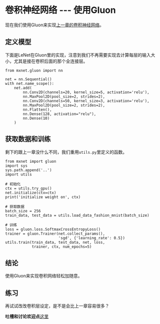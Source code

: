 # 卷积神经网络 --- 使用Gluon

现在我们使用Gluon来实现[上一章的卷积神经网络](cnn-scratch.md)。

## 定义模型

下面是LeNet在Gluon里的实现，注意到我们不再需要实现去计算每层的输入大小，尤其是接在卷积后面的那个全连接层。

```{.python .input}
from mxnet.gluon import nn

net = nn.Sequential()
with net.name_scope():
    net.add(
        nn.Conv2D(channels=20, kernel_size=5, activation='relu'),
        nn.MaxPool2D(pool_size=2, strides=2),
        nn.Conv2D(channels=50, kernel_size=3, activation='relu'),
        nn.MaxPool2D(pool_size=2, strides=2),
        nn.Flatten(),
        nn.Dense(128, activation="relu"),
        nn.Dense(10)
    )
```

## 获取数据和训练

剩下的跟上一章没什么不同，我们重用`utils.py`里定义的函数。

```{.python .input}
from mxnet import gluon
import sys
sys.path.append('..')
import utils

# 初始化
ctx = utils.try_gpu()
net.initialize(ctx=ctx)
print('initialize weight on', ctx)

# 获取数据
batch_size = 256
train_data, test_data = utils.load_data_fashion_mnist(batch_size)

# 训练
loss = gluon.loss.SoftmaxCrossEntropyLoss()
trainer = gluon.Trainer(net.collect_params(),
                        'sgd', {'learning_rate': 0.5})
utils.train(train_data, test_data, net, loss,
            trainer, ctx, num_epochs=5)
```

## 结论

使用Gluon来实现卷积网络轻松加随意。

## 练习

再试试改改卷积层设定，是不是会比上一章容易很多？

**吐槽和讨论欢迎点**[这里](https://discuss.gluon.ai/t/topic/737)
